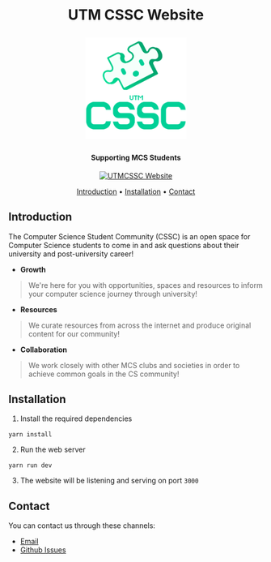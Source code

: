 <h1 align="center">
  <p align="center">UTM CSSC Website</p>
  <p align="center" width="100%">
  <a href="https://cssc.utm.utoronto.ca/">
    <img src="/assets/logo/cssc-logo.png" width="200px" align="center">
  </a>
</p>
  <h4 align="center">Supporting MCS Students</h4>
  <p align="center" width="100%">
    <a href="https://cssc.utm.utoronto.ca/">
    </a>
  </p>
</h1>
<p align="center">
  <a href="http://cssc.utm.utoronto.ca/"><img src="https://api.netlify.com/api/v1/badges/9e91f5db-d9f7-420c-8dd9-c4b901cbe250/deploy-status" alt="UTMCSSC Website"></a>
</p>


<p align="center">
  <a href="#introduction">Introduction</a> •
  <a href="#installation">Installation</a> •
  <a href="#contact">Contact</a>
</p>


## Introduction
The Computer Science Student Community (CSSC) is an open space for Computer Science students to come in and ask questions about their university and post-university career!

- **Growth**
> We're here for you with opportunities, spaces and resources to inform your computer science journey through university!

- **Resources**
> We curate resources from across the internet and produce original content for our community!

- **Collaboration**
> We work closely with other MCS clubs and societies in order to achieve common goals in the CS community!

## Installation

1. Install the required dependencies
```
yarn install
```

2. Run the web server 
```
yarn run dev
```

3. The website will be listening and serving on port `3000`

## Contact
You can contact us through these channels:
- [Email](mailto:cssc.utm.utoronto.ca)
- [Github Issues](https://github.com/utm-cssc/website/issues)
